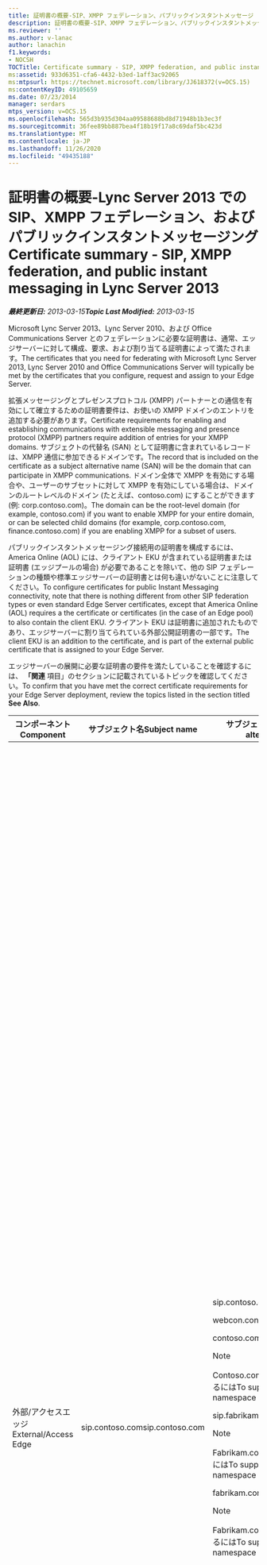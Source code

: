 ```yaml
---
title: 証明書の概要-SIP、XMPP フェデレーション、パブリックインスタントメッセージ
description: 証明書の概要-SIP、XMPP フェデレーション、パブリックインスタントメッセージ。
ms.reviewer: ''
ms.author: v-lanac
author: lanachin
f1.keywords:
- NOCSH
TOCTitle: Certificate summary - SIP, XMPP federation, and public instant messaging
ms:assetid: 933d6351-cfa6-4432-b3ed-1aff3ac92065
ms:mtpsurl: https://technet.microsoft.com/library/JJ618372(v=OCS.15)
ms:contentKeyID: 49105659
ms.date: 07/23/2014
manager: serdars
mtps_version: v=OCS.15
ms.openlocfilehash: 565d3b935d304aa09588688bd8d71948b1b3ec3f
ms.sourcegitcommit: 36fee89bb887bea4f18b19f17a8c69daf5bc423d
ms.translationtype: MT
ms.contentlocale: ja-JP
ms.lasthandoff: 11/26/2020
ms.locfileid: "49435188"
---
```

# <a name="certificate-summary---sip-xmpp-federation-and-public-instant-messaging-in-lync-server-2013"></a><span data-ttu-id="fa31b-103">証明書の概要-Lync Server 2013 での SIP、XMPP フェデレーション、およびパブリックインスタントメッセージング</span><span class="sxs-lookup"><span data-stu-id="fa31b-103">Certificate summary - SIP, XMPP federation, and public instant messaging in Lync Server 2013</span></span>

<div data-xmlns="http://www.w3.org/1999/xhtml">

<div class="topic" data-xmlns="http://www.w3.org/1999/xhtml" data-msxsl="urn:schemas-microsoft-com:xslt" data-cs="https://msdn.microsoft.com/">

<div data-asp="https://msdn2.microsoft.com/asp">



</div>

<div id="mainSection">

<div id="mainBody"><span data-ttu-id="fa31b-104">

<span> </span></span><span class="sxs-lookup"><span data-stu-id="fa31b-104">

<span> </span></span></span>

<span data-ttu-id="fa31b-105">_**最終更新日:** 2013-03-15_</span><span class="sxs-lookup"><span data-stu-id="fa31b-105">_**Topic Last Modified:** 2013-03-15_</span></span>

<span data-ttu-id="fa31b-106">Microsoft Lync Server 2013、Lync Server 2010、および Office Communications Server とのフェデレーションに必要な証明書は、通常、エッジサーバーに対して構成、要求、および割り当てる証明書によって満たされます。</span><span class="sxs-lookup"><span data-stu-id="fa31b-106">The certificates that you need for federating with Microsoft Lync Server 2013, Lync Server 2010 and Office Communications Server will typically be met by the certificates that you configure, request and assign to your Edge Server.</span></span>

<span data-ttu-id="fa31b-107">拡張メッセージングとプレゼンスプロトコル (XMPP) パートナーとの通信を有効にして確立するための証明書要件は、お使いの XMPP ドメインのエントリを追加する必要があります。</span><span class="sxs-lookup"><span data-stu-id="fa31b-107">Certificate requirements for enabling and establishing communications with extensible messaging and presence protocol (XMPP) partners require addition of entries for your XMPP domains.</span></span> <span data-ttu-id="fa31b-108">サブジェクトの代替名 (SAN) として証明書に含まれているレコードは、XMPP 通信に参加できるドメインです。</span><span class="sxs-lookup"><span data-stu-id="fa31b-108">The record that is included on the certificate as a subject alternative name (SAN) will be the domain that can participate in XMPP communications.</span></span> <span data-ttu-id="fa31b-109">ドメイン全体で XMPP を有効にする場合や、ユーザーのサブセットに対して XMPP を有効にしている場合は、ドメインのルートレベルのドメイン (たとえば、contoso.com) にすることができます (例: corp.contoso.com)。</span><span class="sxs-lookup"><span data-stu-id="fa31b-109">The domain can be the root-level domain (for example, contoso.com) if you want to enable XMPP for your entire domain, or can be selected child domains (for example, corp.contoso.com, finance.contoso.com) if you are enabling XMPP for a subset of users.</span></span>

<span data-ttu-id="fa31b-110">パブリックインスタントメッセージング接続用の証明書を構成するには、America Online (AOL) には、クライアント EKU が含まれている証明書または証明書 (エッジプールの場合) が必要であることを除いて、他の SIP フェデレーションの種類や標準エッジサーバーの証明書とは何も違いがないことに注意してください。</span><span class="sxs-lookup"><span data-stu-id="fa31b-110">To configure certificates for public Instant Messaging connectivity, note that there is nothing different from other SIP federation types or even standard Edge Server certificates, except that America Online (AOL) requires a the certificate or certificates (in the case of an Edge pool) to also contain the client EKU.</span></span> <span data-ttu-id="fa31b-111">クライアント EKU は証明書に追加されたものであり、エッジサーバーに割り当てられている外部公開証明書の一部です。</span><span class="sxs-lookup"><span data-stu-id="fa31b-111">The client EKU is an addition to the certificate, and is part of the external public certificate that is assigned to your Edge Server.</span></span>

<span data-ttu-id="fa31b-112">エッジサーバーの展開に必要な証明書の要件を満たしていることを確認するには、 **「関連** 項目」のセクションに記載されているトピックを確認してください。</span><span class="sxs-lookup"><span data-stu-id="fa31b-112">To confirm that you have met the correct certificate requirements for your Edge Server deployment, review the topics listed in the section titled **See Also**.</span></span>

<div>



<table>
<colgroup>
<col style="width: 25%" />
<col style="width: 25%" />
<col style="width: 25%" />
<col style="width: 25%" />
</colgroup>
<thead>
<tr class="header">
<th><span data-ttu-id="fa31b-113">コンポーネント</span><span class="sxs-lookup"><span data-stu-id="fa31b-113">Component</span></span></th>
<th><span data-ttu-id="fa31b-114">サブジェクト名</span><span class="sxs-lookup"><span data-stu-id="fa31b-114">Subject name</span></span></th>
<th><span data-ttu-id="fa31b-115">サブジェクトの代替名 (SAN)</span><span class="sxs-lookup"><span data-stu-id="fa31b-115">Subject alternative names (SAN)</span></span></th>
<th><span data-ttu-id="fa31b-116">注釈</span><span class="sxs-lookup"><span data-stu-id="fa31b-116">Comments</span></span></th>
</tr>
</thead>
<tbody>
<tr class="odd">
<td><p><span data-ttu-id="fa31b-117">外部/アクセスエッジ</span><span class="sxs-lookup"><span data-stu-id="fa31b-117">External/Access Edge</span></span></p></td>
<td><p><span data-ttu-id="fa31b-118">sip.contoso.com</span><span class="sxs-lookup"><span data-stu-id="fa31b-118">sip.contoso.com</span></span></p></td>
<td><p><span data-ttu-id="fa31b-119">sip.contoso.com</span><span class="sxs-lookup"><span data-stu-id="fa31b-119">sip.contoso.com</span></span></p>
<p><span data-ttu-id="fa31b-120">webcon.contoso.com</span><span class="sxs-lookup"><span data-stu-id="fa31b-120">webcon.contoso.com</span></span></p>
<p><span data-ttu-id="fa31b-121">contoso.com</span><span class="sxs-lookup"><span data-stu-id="fa31b-121">contoso.com</span></span></p>



> [!NOTE]
> <span data-ttu-id="fa31b-122">Contoso.com XMPP 名前空間をサポートするには</span><span class="sxs-lookup"><span data-stu-id="fa31b-122">To support the contoso.com XMPP namespace</span></span>


<p><span data-ttu-id="fa31b-123">sip.fabrikam.com</span><span class="sxs-lookup"><span data-stu-id="fa31b-123">sip.fabrikam.com</span></span></p>



> [!NOTE]
> <span data-ttu-id="fa31b-124">Fabrikam.com SIP 名前空間をサポートするには</span><span class="sxs-lookup"><span data-stu-id="fa31b-124">To support the fabrikam.com SIP namespace</span></span>


<p><span data-ttu-id="fa31b-125">fabrikam.com</span><span class="sxs-lookup"><span data-stu-id="fa31b-125">fabrikam.com</span></span></p>



> [!NOTE]
> <span data-ttu-id="fa31b-126">Fabrikam.com XMPP 名前空間をサポートするには</span><span class="sxs-lookup"><span data-stu-id="fa31b-126">To support the fabrikam.com XMPP namespace</span></span>

</td>
<td><p><span data-ttu-id="fa31b-127">証明書はパブリック CA からである必要があります。また、AOL とのパブリック IM 接続を展開する場合は、サーバーの EKU とクライアントの EKU を持っている必要があります。</span><span class="sxs-lookup"><span data-stu-id="fa31b-127">The certificate must be from a Public CA, and must have the server EKU and client EKU if public IM connectivity with AOL is to be deployed.</span></span> <span data-ttu-id="fa31b-128">証明書は、次のための外部エッジサーバーインターフェイスに割り当てられます。</span><span class="sxs-lookup"><span data-stu-id="fa31b-128">The certificate is assigned to the external Edge Server interfaces for:</span></span></p>
<ul>
<li><p><span data-ttu-id="fa31b-129">アクセス エッジ サービス</span><span class="sxs-lookup"><span data-stu-id="fa31b-129">Access Edge service</span></span></p></li>
<li><p><span data-ttu-id="fa31b-130">Web 会議エッジ サービス</span><span class="sxs-lookup"><span data-stu-id="fa31b-130">Web Conferencing Edge service</span></span></p></li>
<li><p><span data-ttu-id="fa31b-131">音声ビデオ エッジ サービス</span><span class="sxs-lookup"><span data-stu-id="fa31b-131">A/V Edge service</span></span></p></li>
</ul>



> [!NOTE]
> <span data-ttu-id="fa31b-132">技術的には、証明書は A/V Edge に割り当てられません。</span><span class="sxs-lookup"><span data-stu-id="fa31b-132">Technically, a certificate is not assigned to the A/V Edge.</span></span> <span data-ttu-id="fa31b-133">セキュリティで保護された通信と認証は、メディアリレー認証サービス (MRAS) を通じて管理されます。</span><span class="sxs-lookup"><span data-stu-id="fa31b-133">Secure communication and authentication is managed by way of the Media Relay Authentication Service (MRAS).</span></span> <span data-ttu-id="fa31b-134">MRAS では、エッジサーバーの内部インターフェイスに割り当てられている証明書が使用されます。</span><span class="sxs-lookup"><span data-stu-id="fa31b-134">MRAS uses the certificate assigned to the Edge Server internal interface.</span></span>


<p><span data-ttu-id="fa31b-135">San は、トポロジビルダーの定義に基づいて、自動的に証明書に追加されることに注意してください。</span><span class="sxs-lookup"><span data-stu-id="fa31b-135">Note that SANs are automatically added to the certificate based on your definitions in Topology Builder.</span></span> <span data-ttu-id="fa31b-136">必要に応じて、必要に応じて SAN エントリを追加します。これには、サポートが必要な追加の SIP ドメインや他のエントリも含まれます。</span><span class="sxs-lookup"><span data-stu-id="fa31b-136">You add SAN entries as needed for additional SIP domains and other entries that you need to support.</span></span> <span data-ttu-id="fa31b-137">サブジェクト名は SAN でレプリケートされ、正しい操作のために存在している必要があります。</span><span class="sxs-lookup"><span data-stu-id="fa31b-137">The subject name is replicated in the SAN and must be present for correct operation.</span></span></p></td>
</tr>
</tbody>
</table>


</div>

<div>

## <a name="see-also"></a><span data-ttu-id="fa31b-138">関連項目</span><span class="sxs-lookup"><span data-stu-id="fa31b-138">See Also</span></span>


[<span data-ttu-id="fa31b-139">Lync Server 2013 での XMPP 構成の例  - Google Talk との XMPP フェデレーション</span><span class="sxs-lookup"><span data-stu-id="fa31b-139">Example XMPP configuration in Lync Server 2013 – XMPP federation with Google Talk</span></span>](lync-server-2013-example-xmpp-configuration-–-xmpp-federation-with-google-talk.md)  


[<span data-ttu-id="fa31b-140">Lync Server 2013 でエッジ サーバー証明書を計画する</span><span class="sxs-lookup"><span data-stu-id="fa31b-140">Plan for Edge Server certificates in Lync Server 2013</span></span>](lync-server-2013-plan-for-edge-server-certificates.md)  
[<span data-ttu-id="fa31b-141">証明書の概要 - Lync Server 2013 内の NAT を使用したプライベート IP アドレスを持つ単一統合エッジ</span><span class="sxs-lookup"><span data-stu-id="fa31b-141">Certificate summary - Single consolidated edge with private IP addresses using NAT in Lync Server 2013</span></span>](lync-server-2013-certificate-summary-single-consolidated-edge-with-private-ip-addresses-using-nat.md)  
[<span data-ttu-id="fa31b-142">証明書の概要 - Lync Server 2013 のパブリック IP アドレスを使用する単一の統合エッジ</span><span class="sxs-lookup"><span data-stu-id="fa31b-142">Certificate summary - Single consolidated edge with public IP addresses in Lync Server 2013</span></span>](lync-server-2013-certificate-summary-single-consolidated-edge-with-public-ip-addresses.md)  
[<span data-ttu-id="fa31b-143">証明書の概要 - Lync Server 2013 での拡張統合エッジ、NAT によるプライベート IP アドレスを使用した DNS 負荷分散</span><span class="sxs-lookup"><span data-stu-id="fa31b-143">Certificate summary - Scaled consolidated edge, DNS load balancing with private IP addresses using NAT in Lync Server 2013</span></span>](lync-server-2013-certificate-summary-scaled-consolidated-edge-dns-load-balancing-private-ip.md)  
[<span data-ttu-id="fa31b-144">Lync Server 2013 の証明書の概要 - 拡張統合エッジ、パブリック IP アドレスによる DNS 負荷分散</span><span class="sxs-lookup"><span data-stu-id="fa31b-144">Certificate summary - Scaled consolidated edge, DNS load balancing with public IP addresses in Lync Server 2013</span></span>](lync-server-2013-certificate-summary-scaled-consolidated-edge-dns-load-balancing-with-public-ip-addresses.md)  
[<span data-ttu-id="fa31b-145">証明書の概要 - Lync Server 2013 の拡張統合エッジ (ロード バランサー機器を使用)</span><span class="sxs-lookup"><span data-stu-id="fa31b-145">Certificate summary - Scaled consolidated edge with hardware load balancers in Lync Server 2013</span></span>](lync-server-2013-certificate-summary-scaled-consolidated-edge-with-hardware-load-balancers.md)  
  

<span data-ttu-id="fa31b-146"></div>

</div>

<span> </span>

</div>

</div>

</span><span class="sxs-lookup"><span data-stu-id="fa31b-146"></div>

</div>

<span> </span>

</div>

</div>

</span></span></div>

